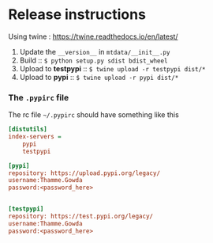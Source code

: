 # Release instructions 

Using twine : https://twine.readthedocs.io/en/latest/ 

1. Update the `__version__` in `mtdata/__init__.py`
2. Build :: `$ python setup.py sdist bdist_wheel`    
3. Upload to **testpypi** ::  `$ twine upload -r testpypi dist/*`
4. Upload to **pypi** ::  `$ twine upload -r pypi dist/*`


### The `.pypirc` file

The rc file `~/.pypirc` should have something like this 
```ini
[distutils]
index-servers =
    pypi
    testpypi

[pypi]
repository: https://upload.pypi.org/legacy/
username:Thamme.Gowda
password:<password_here>


[testpypi]
repository: https://test.pypi.org/legacy/
username:Thamme.Gowda
password:<password_here>
```